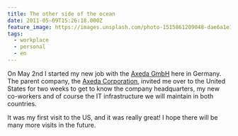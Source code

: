 ```yaml
---
title: The other side of the ocean
date: 2011-05-09T15:26:18.000Z
feature_image: https://images.unsplash.com/photo-1515861209048-dae6a1e1ed56?ixlib=rb-0.3.5&q=80&fm=jpg&crop=entropy&cs=tinysrgb&w=1080&fit=max&ixid=eyJhcHBfaWQiOjExNzczfQ&s=61aa752bf2dbd717a14d7daadd7da5b9
tags:
  - workplace
  - personal
  - en
---
```


On May 2nd I started my new job with the [Axeda GmbH](http://www.axeda.de) here in Germany. The parent company, the [Axeda Corporation](http://www.axeda.com/), invited me over to the United States for two weeks to get to know the company headquarters, my new co-workers and of course the IT infrastructure we will maintain in both countries.

It was my first visit to the US, and it was really great! I hope there will be many more visits in the future.
